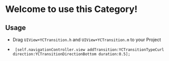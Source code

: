# Welcome to use this Category!
## Usage
* Drag `UIView+YCTransition.h` and `UIView+YCTransition.m` to your Project

* <pre><code> [self.navigationController.view addTransition:YCTransitionTypeCurl direction:YCTransitionDirectionBottom duration:0.5];</code></pre>

